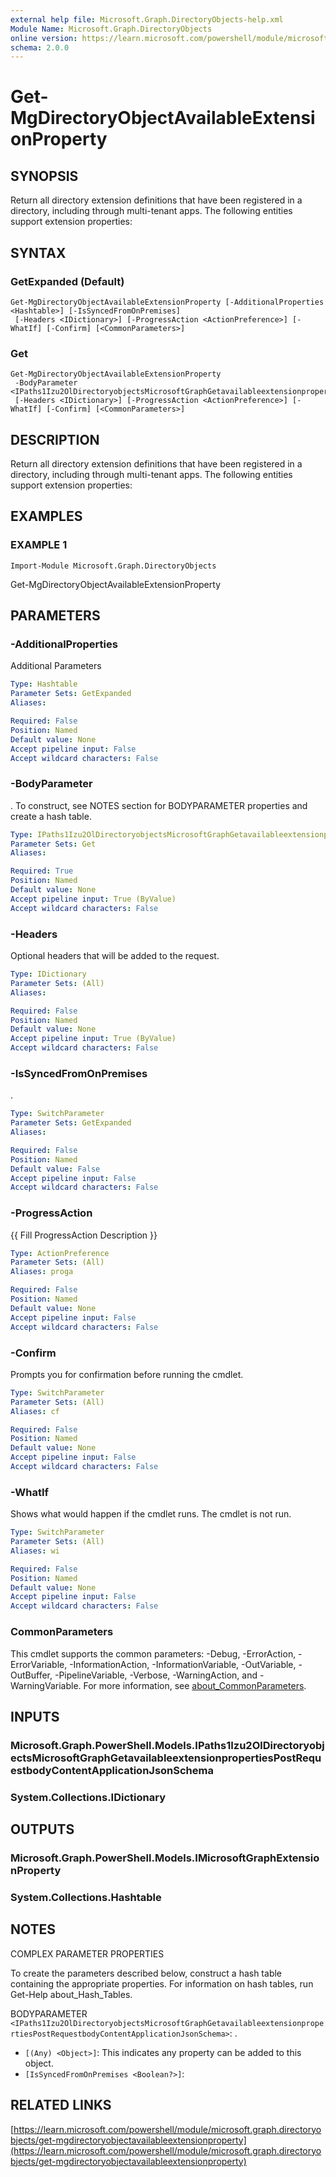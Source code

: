 ```yaml
---
external help file: Microsoft.Graph.DirectoryObjects-help.xml
Module Name: Microsoft.Graph.DirectoryObjects
online version: https://learn.microsoft.com/powershell/module/microsoft.graph.directoryobjects/get-mgdirectoryobjectavailableextensionproperty
schema: 2.0.0
---
```


# Get-MgDirectoryObjectAvailableExtensionProperty

## SYNOPSIS
Return all directory extension definitions that have been registered in a directory, including through multi-tenant apps.
The following entities support extension properties:

## SYNTAX

### GetExpanded (Default)
```
Get-MgDirectoryObjectAvailableExtensionProperty [-AdditionalProperties <Hashtable>] [-IsSyncedFromOnPremises]
 [-Headers <IDictionary>] [-ProgressAction <ActionPreference>] [-WhatIf] [-Confirm] [<CommonParameters>]
```

### Get
```
Get-MgDirectoryObjectAvailableExtensionProperty
 -BodyParameter <IPaths1Izu2OlDirectoryobjectsMicrosoftGraphGetavailableextensionpropertiesPostRequestbodyContentApplicationJsonSchema>
 [-Headers <IDictionary>] [-ProgressAction <ActionPreference>] [-WhatIf] [-Confirm] [<CommonParameters>]
```

## DESCRIPTION
Return all directory extension definitions that have been registered in a directory, including through multi-tenant apps.
The following entities support extension properties:

## EXAMPLES

### EXAMPLE 1
```
Import-Module Microsoft.Graph.DirectoryObjects
```

Get-MgDirectoryObjectAvailableExtensionProperty

## PARAMETERS

### -AdditionalProperties
Additional Parameters

```yaml
Type: Hashtable
Parameter Sets: GetExpanded
Aliases:

Required: False
Position: Named
Default value: None
Accept pipeline input: False
Accept wildcard characters: False
```

### -BodyParameter
.
To construct, see NOTES section for BODYPARAMETER properties and create a hash table.

```yaml
Type: IPaths1Izu2OlDirectoryobjectsMicrosoftGraphGetavailableextensionpropertiesPostRequestbodyContentApplicationJsonSchema
Parameter Sets: Get
Aliases:

Required: True
Position: Named
Default value: None
Accept pipeline input: True (ByValue)
Accept wildcard characters: False
```

### -Headers
Optional headers that will be added to the request.

```yaml
Type: IDictionary
Parameter Sets: (All)
Aliases:

Required: False
Position: Named
Default value: None
Accept pipeline input: True (ByValue)
Accept wildcard characters: False
```

### -IsSyncedFromOnPremises
.

```yaml
Type: SwitchParameter
Parameter Sets: GetExpanded
Aliases:

Required: False
Position: Named
Default value: False
Accept pipeline input: False
Accept wildcard characters: False
```

### -ProgressAction
{{ Fill ProgressAction Description }}

```yaml
Type: ActionPreference
Parameter Sets: (All)
Aliases: proga

Required: False
Position: Named
Default value: None
Accept pipeline input: False
Accept wildcard characters: False
```

### -Confirm
Prompts you for confirmation before running the cmdlet.

```yaml
Type: SwitchParameter
Parameter Sets: (All)
Aliases: cf

Required: False
Position: Named
Default value: None
Accept pipeline input: False
Accept wildcard characters: False
```

### -WhatIf
Shows what would happen if the cmdlet runs.
The cmdlet is not run.

```yaml
Type: SwitchParameter
Parameter Sets: (All)
Aliases: wi

Required: False
Position: Named
Default value: None
Accept pipeline input: False
Accept wildcard characters: False
```

### CommonParameters
This cmdlet supports the common parameters: -Debug, -ErrorAction, -ErrorVariable, -InformationAction, -InformationVariable, -OutVariable, -OutBuffer, -PipelineVariable, -Verbose, -WarningAction, and -WarningVariable. For more information, see [about_CommonParameters](http://go.microsoft.com/fwlink/?LinkID=113216).

## INPUTS

### Microsoft.Graph.PowerShell.Models.IPaths1Izu2OlDirectoryobjectsMicrosoftGraphGetavailableextensionpropertiesPostRequestbodyContentApplicationJsonSchema
### System.Collections.IDictionary
## OUTPUTS

### Microsoft.Graph.PowerShell.Models.IMicrosoftGraphExtensionProperty
### System.Collections.Hashtable
## NOTES
COMPLEX PARAMETER PROPERTIES

To create the parameters described below, construct a hash table containing the appropriate properties.
For information on hash tables, run Get-Help about_Hash_Tables.

BODYPARAMETER `<IPaths1Izu2OlDirectoryobjectsMicrosoftGraphGetavailableextensionpropertiesPostRequestbodyContentApplicationJsonSchema>`: .
  - `[(Any) <Object>]`: This indicates any property can be added to this object.
  - `[IsSyncedFromOnPremises <Boolean?>]`:

## RELATED LINKS

[https://learn.microsoft.com/powershell/module/microsoft.graph.directoryobjects/get-mgdirectoryobjectavailableextensionproperty](https://learn.microsoft.com/powershell/module/microsoft.graph.directoryobjects/get-mgdirectoryobjectavailableextensionproperty)




